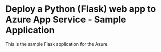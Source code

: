 # Deploy a Python (Flask) web app to Azure App Service - Sample Application

This is the sample Flask application for the Azure.
